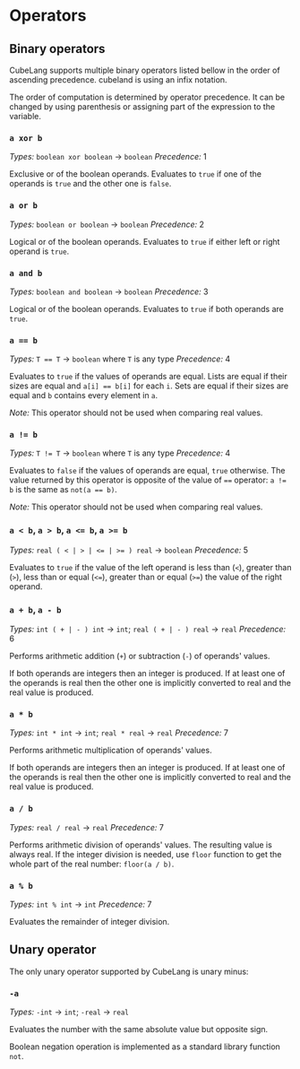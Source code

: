 # Operators

## Binary operators

CubeLang supports multiple binary operators listed bellow in the order of ascending precedence. cubeland is using an infix notation.

The order of computation is determined by operator precedence. It can be changed by using parenthesis or assigning part of the expression to the variable.

### `a xor b` 

*Types:* `boolean xor boolean` → `boolean` 
*Precedence:* 1

Exclusive or of the boolean operands. Evaluates to  `true` if one of the operands is `true` and the other one is `false`.


### `a or b`

*Types:* `boolean or boolean` → `boolean`
*Precedence:* 2

Logical or of the boolean operands. Evaluates to `true` if either left or right operand is `true`.


### `a and b`

*Types:* `boolean and boolean` → `boolean`
*Precedence:* 3

Logical or of the boolean operands. Evaluates to `true` if both operands are `true`.


### `a == b`

*Types:* `T == T` → `boolean` where `T` is any type
*Precedence:* 4

Evaluates to `true` if the values of operands are equal. Lists are equal if their sizes are equal and `a[i] == b[i]` for each `i`. Sets are equal if their sizes are equal and `b` contains every element in `a`.

*Note:* This operator should not be used when comparing real values.


### `a != b`

*Types:* `T != T` → `boolean` where `T` is any type
*Precedence:* 4

Evaluates to `false` if the values of operands are equal, `true` otherwise. The value returned by this operator is opposite of the value of `==` operator: `a != b` is the same as `not(a == b)`.

*Note:* This operator should not be used when comparing real values.


### `a < b`, `a > b`, `a <= b`, `a >= b`
*Types:* `real ( < | > | <= | >= ) real` → `boolean`
*Precedence:* 5

Evaluates to `true` if the value of the left operand is less than (`<`), greater than (`>`), less than or equal (`<=`), greater than or equal (`>=`) the value of the right operand.


### `a + b`, `a - b`
*Types:* `int ( + | - ) int` → `int`; `real ( + | - ) real` → `real`
*Precedence:* 6

Performs arithmetic addition (`+`) or subtraction (`-`) of operands' values. 

If both operands are integers then an integer is produced. If at least one of the operands is real then the other one is implicitly converted to real and the real value is produced.


### `a * b`
*Types:* `int * int` → `int`; `real * real` → `real`
*Precedence:* 7

Performs arithmetic multiplication of operands' values.

If both operands are integers then an integer is produced. If at least one of the operands is real then the other one is implicitly converted to real and the real value is produced.


### `a / b`
*Types:* `real / real` → `real`
*Precedence:* 7

Performs arithmetic division of operands' values. The resulting value is always real. If the integer division is needed, use `floor` function to get the whole part of the real number: `floor(a / b)`.


### `a % b`
*Types:* `int % int` → `int`
*Precedence:* 7

Evaluates the remainder of integer division.

## Unary operator

The only unary operator supported by CubeLang is unary minus:

### `-a`
*Types:* `-int` → `int`; `-real` → `real`

Evaluates the number with the same absolute value but opposite sign.

Boolean negation operation is implemented as a standard library function `not`.
